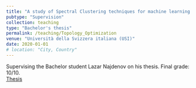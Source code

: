```yaml
---
title: "A study of Spectral Clustering techniques for machine learning applications"
pubtype: "Supervision"
collection: teaching
type: "Bachelor's thesis"
permalink: /teaching/Topology_Optimization
venue: "Università della Svizzera italiana (USI)"
date: 2020-01-01
# location: "City, Country"
---
```


Supervising the Bachelor student Lazar Najdenov on his thesis. Final grade: 10/10.
<br>
[Thesis](http://DmsPas.github.io/files/Najdenov_Final.pdf)